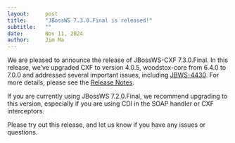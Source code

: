 ```yaml
---
layout:     post
title:      "JBossWS 7.3.0.Final is released!"
subtitle:   ""
date:       Nov 11, 2024
author:     Jim Ma
---
```

We are pleased to announce the release of JBossWS-CXF 7.3.0.Final. In this release,
we’ve upgraded CXF to version 4.0.5, woodstox-core from 6.4.0 to 7.0.0 and addressed several important issues, including
[JBWS-4430](https://issues.redhat.com/browse/JBWS-4430). For more details,
please see the [Release Notes](https://issues.redhat.com/secure/ReleaseNote.jspa?projectId=12310050&version=12431262).

If you are currently using JBossWS 7.2.0.Final, we recommend upgrading to this version,
especially if you are using CDI in the SOAP handler or CXF interceptors.

Please try out this release, and let us know if you have any issues or questions.